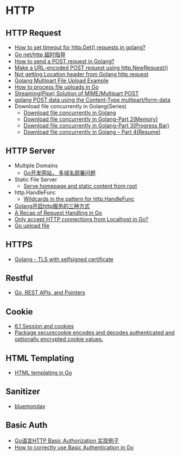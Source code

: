# HTTP

## HTTP Request
* [How to set timeout for http.Get() requests in golang?](http://stackoverflow.com/questions/16895294/how-to-set-timeout-for-http-get-requests-in-golang)
* [Go net/http 超时指导](http://www.oschina.net/translate/the-complete-guide-to-golang-net-http-timeouts)
* [How to send a POST request in Golang?](http://stackoverflow.com/questions/24493116/how-to-send-a-post-request-in-golang)
* [Make a URL-encoded POST request using http.NewRequest()](http://stackoverflow.com/questions/19253469/make-a-url-encoded-post-request-using-http-newrequest)
* [Not getting Location header from Golang http request](http://stackoverflow.com/questions/38602740/not-getting-location-header-from-golang-http-request)
* [Golang Multipart File Upload Example](https://matt.aimonetti.net/posts/2013/07/01/golang-multipart-file-upload-example/)
* [How to process file uploads in Go](https://freshman.tech/file-upload-golang/)
* [Streaming(Pipe) Solution of  MIME/Multipart POST](https://github.com/sclevine/cflocal/blob/master/remote/droplet.go)
* [golang POST data using the Content-Type multipart/form-data](https://stackoverflow.com/questions/20205796/golang-post-data-using-the-content-type-multipart-form-data)
* Download file concurrently in Golang(Series)
  * [Download file concurrently in Golang](https://www.abilityrush.com/download-file-concurrently-in-golang-part-1/)
  * [Download file concurrently in Golang-Part 2(Memory)](https://www.abilityrush.com/download-file-concurrently-in-golang-part-2/)
  * [Download file concurrently in Golang-Part 3(Progress Bar)](https://www.abilityrush.com/download-file-concurrently-with-golang-part-3progress-bar/)
  * [Download file concurrently in Golang – Part 4(Resume)](https://www.abilityrush.com/download-file-concurrently-in-golang-part-4-resume/)

## HTTP Server
* Multiple Domains 
    * [Go开发网站， 多域名部署问题](https://segmentfault.com/q/1010000000146140)
* Static File Server
    * [Serve homepage and static content from root](http://stackoverflow.com/questions/14086063/serve-homepage-and-static-content-from-root)
* http.HandleFunc
    * [Wildcards in the pattern for http.HandleFunc](http://stackoverflow.com/questions/6564558/wildcards-in-the-pattern-for-http-handlefunc)
* [Golang开启http服务的三种方式](https://www.jianshu.com/p/fe502c586034)
* [A Recap of Request Handling in Go](https://www.alexedwards.net/blog/a-recap-of-request-handling)
* [Only accept HTTP connections from Localhost in Go?](https://stackoverflow.com/questions/41028709/only-accept-http-connections-from-localhost-in-go)
* [Go upload file](https://www.jianshu.com/p/3e0c0609d419)

## HTTPS
  * [Golang - TLS with selfsigned certificate](http://stackoverflow.com/questions/22666163/golang-tls-with-selfsigned-certificate)

## Restful
* [Go, REST APIs, and Pointers](https://willnorris.com/2014/05/go-rest-apis-and-pointers)

## Cookie
* [6.1 Session and cookies](https://astaxie.gitbooks.io/build-web-application-with-golang/content/en/06.1.html)
* [Package securecookie encodes and decodes authenticated and optionally encrypted cookie values.](http://www.gorillatoolkit.org/pkg/securecookie)

## HTML Templating
* [HTML templating in Go](https://hakk.dev/docs/golang-html-template/)

## Sanitizer
* [bluemonday](https://github.com/microcosm-cc/bluemonday)

## Basic Auth
* [Go语言HTTP Basic Authorization 实现例子](https://www.jianshu.com/p/a09f1402c285)
* [How to correctly use Basic Authentication in Go](https://www.alexedwards.net/blog/basic-authentication-in-go)
